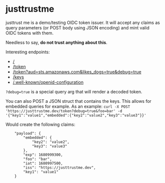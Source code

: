 # justtrustme

justtrust me is a demo/testing OIDC token issuer. It will accept any claims as
query parameters (or POST body using JSON encoding) and mint valid OIDC tokens
with them.

Needless to say, __do not trust anything about this__.

Interesting endpoints:

- [/](https://justtrustme.dev/)
- [/token](https://justtrustme.dev/token)
- [/token?aud=sts.amazonaws.com&likes_dogs=true&debug=true](https://justtrustme.dev/token?aud=sts.amazonaws.com&likes_dogs=true&debug=true)
- [/keys](https://justtrustme.dev/keys)
- [/.well-known/openid-configuration](https://justtrustme.dev/.well-known/openid-configuration)

`?debug=true` is a special query arg that will render a decoded token.

You can also POST a JSON struct that contains the keys. This allows for embedded
queries for example. As an example:
`curl -X POST 'https://justtrustme.dev/token?debug=true&foo=bar' -d '{"key1":"value1","embedded":{"key2":"value2","key3":"value3"}}'`

Would create the following claims:
```
	"payload": {
		"embedded": {
			"key2": "value2",
			"key3": "value3"
		},
		"exp": 1680999300,
		"foo": "bar",
		"iat": 1680997500,
		"iss": "https://justtrustme.dev",
		"key1": "value1"
	}
```
